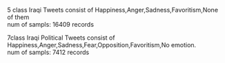 5 class Iraqi Tweets consist of Happiness,Anger,Sadness,Favoritism,None of them
<br> num of sampls: 16409 records

7class Iraqi Political Tweets consist of Happiness,Anger,Sadness,Fear,Opposition,Favoritism,No emotion.
<br>
num of sampls: 7412 records




